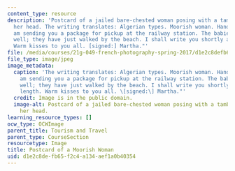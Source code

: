 ```yaml
---
content_type: resource
description: 'Postcard of a jailed bare-chested woman posing with a tambourine above
  her head. The writing translates: Algerian types. Moorish woman. Handwritten: "I
  am sending you a package for pickup at the railway station. The babies are doing
  well; they have just walked by the beach. I shall write you shortly at greater length.
  Warm kisses to you all. [signed:] Martha."'
file: /media/courses/21g-049-french-photography-spring-2017/d1e2c8defb65f2c4a134aef1a0b40354_8.Tourism_Postcard-cropped_.jpg
file_type: image/jpeg
image_metadata:
  caption: 'The writing translates: Algerian types. Moorish woman. Handwritten: "I
    am sending you a package for pickup at the railway station. The babies are doing
    well; they have just walked by the beach. I shall write you shortly at greater
    length. Warm kisses to you all. \[signed:\] Martha."'
  credit: Image is in the public domain.
  image-alt: Postcard of a jailed bare-chested woman posing with a tambourine above
    her head.
learning_resource_types: []
ocw_type: OCWImage
parent_title: Tourism and Travel
parent_type: CourseSection
resourcetype: Image
title: Postcard of a Moorish Woman
uid: d1e2c8de-fb65-f2c4-a134-aef1a0b40354
---
```

